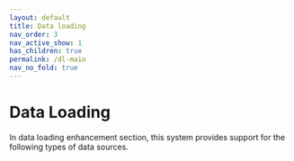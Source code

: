 ```yaml
---
layout: default
title: Data loading
nav_order: 3
nav_active_show: 1
has_children: true
permalink: /dl-main
nav_no_fold: true
---
```


# Data Loading

In data loading enhancement section, this system provides support for the following types of data sources.

<!-- - [TopoJson](topojson)
- [Google Takeout & KML](googletakeout)
- [GPX] -->






